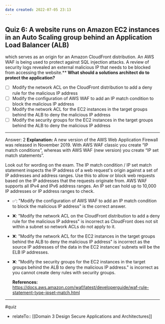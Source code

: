 ```yaml
---
date created: 2022-07-05 23:13
---
```


## Quiz 6: A website runs on Amazon EC2 instances in an Auto Scaling group behind an Application Load Balancer (ALB)

which serves as an origin for an Amazon CloudFront distribution. An AWS WAF is being used to protect against SQL injection attacks. A review of security logs revealed an external malicious IP that needs to be blocked from accessing the website.**
**What should a solutions architect do to protect the application?**

- [ ] Modify the network ACL on the CloudFront distribution to add a deny rule for the malicious IP address
- [ ] Modify the configuration of AWS WAF to add an IP match condition to block the malicious IP address
- [ ] Modify the network ACL for the EC2 instances in the target groups behind the ALB to deny the malicious IP address
- [ ] Modify the security groups for the EC2 instances in the target groups behind the ALB to deny the malicious IP address

---

Answer: 2
**Explanation:**
A new version of the AWS Web Application Firewall was released in November 2019. With AWS WAF classic you create “IP match conditions”, whereas with AWS WAF (new version) you create “IP set match statements”.

Look out for wording on the exam. The IP match condition / IP set match statement inspects the IP address of a web request's origin against a set of IP addresses and address ranges. Use this to allow or block web requests based on the IP addresses that the requests originate from. AWS WAF supports all IPv4 and IPv6 address ranges. An IP set can hold up to 10,000 IP addresses or IP address ranges to check.

- ✅: "Modify the configuration of AWS WAF to add an IP match condition to block the malicious IP address" is the correct answer.
- ❌: "Modify the network ACL on the CloudFront distribution to add a deny rule for the malicious IP address"  is incorrect as CloudFront does not sit within a subnet so network ACLs do not apply to it.
- ❌: "Modify the network ACL for the EC2 instances in the target groups behind the ALB to deny the malicious IP address" is incorrect as the source IP addresses of the data in the EC2 instances’ subnets will be the ELB IP addresses.
- ❌: "Modify the security groups for the EC2 instances in the target groups behind the ALB to deny the malicious IP address." is incorrect as you cannot create deny rules with security groups.

  **References:**
  <https://docs.aws.amazon.com/waf/latest/developerguide/waf-rule-statement-type-ipset-match.html>

---

#quiz

- relateTo:: [[Domain 3 Design Secure Applications and Architectures]]
